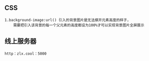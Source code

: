 ## CSS
    1.background-image:url() 引入的背景图片是无法撑开元素高度的样子，
        需要把引入该背景的每一个父元素的高度都设为100%才可以实现背景图片全屏展示


## 线上服务器
    http：zlx.cool：5000
